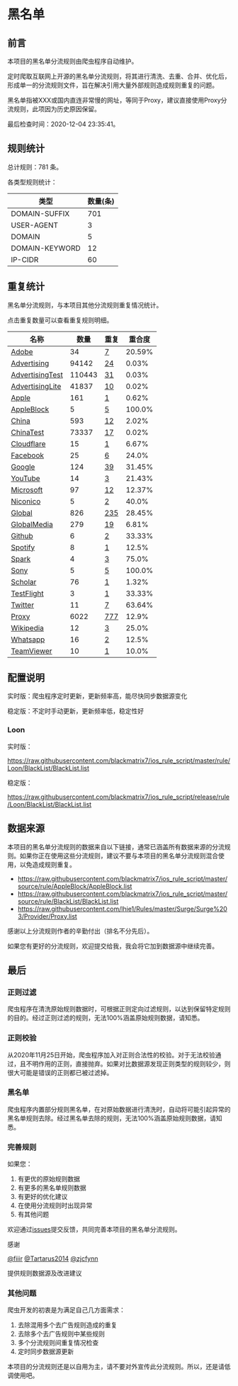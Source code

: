 # 黑名单

## 前言

本项目的黑名单分流规则由爬虫程序自动维护。

定时爬取互联网上开源的黑名单分流规则，将其进行清洗、去重、合并、优化后，形成单一的分流规则文件，旨在解决引用大量外部规则造成规则重复的问题。

黑名单指被XXX或国内直连非常慢的网址，等同于Proxy，建议直接使用Proxy分流规则，此项因为历史原因保留。



最后检查时间：2020-12-04 23:35:41。

## 规则统计

总计规则：781 条。

各类型规则统计：

| 类型 | 数量(条) |
| ---- | ---- |
| DOMAIN-SUFFIX | 701 |
| USER-AGENT | 3 |
| DOMAIN | 5 |
| DOMAIN-KEYWORD | 12 |
| IP-CIDR | 60 |
## 重复统计

黑名单分流规则，与本项目其他分流规则重复情况统计。

点击重复数量可以查看重复规则明细。

| 名称 | 数量 | 重复 | 重合度 |
| ---- | ---- | ---- | ------ |
|  [Adobe](https://github.com/blackmatrix7/ios_rule_script/tree/master/rule/Loon/Adobe)    | 34   | [7](https://github.com/blackmatrix7/ios_rule_script/tree/master/rule/Loon/BlackList/Repeat.list)   |   20.59% |
|  [Advertising](https://github.com/blackmatrix7/ios_rule_script/tree/master/rule/Loon/Advertising)    | 94142   | [24](https://github.com/blackmatrix7/ios_rule_script/tree/master/rule/Loon/BlackList/Repeat.list)   |   0.03% |
|  [AdvertisingTest](https://github.com/blackmatrix7/ios_rule_script/tree/master/rule/Loon/AdvertisingTest)    | 110443   | [31](https://github.com/blackmatrix7/ios_rule_script/tree/master/rule/Loon/BlackList/Repeat.list)   |   0.03% |
|  [AdvertisingLite](https://github.com/blackmatrix7/ios_rule_script/tree/master/rule/Loon/AdvertisingLite)    | 41837   | [10](https://github.com/blackmatrix7/ios_rule_script/tree/master/rule/Loon/BlackList/Repeat.list)   |   0.02% |
|  [Apple](https://github.com/blackmatrix7/ios_rule_script/tree/master/rule/Loon/Apple)    | 161   | [1](https://github.com/blackmatrix7/ios_rule_script/tree/master/rule/Loon/BlackList/Repeat.list)   |   0.62% |
|  [AppleBlock](https://github.com/blackmatrix7/ios_rule_script/tree/master/rule/Loon/AppleBlock)    | 5   | [5](https://github.com/blackmatrix7/ios_rule_script/tree/master/rule/Loon/BlackList/Repeat.list)   |   100.0% |
|  [China](https://github.com/blackmatrix7/ios_rule_script/tree/master/rule/Loon/China)    | 593   | [12](https://github.com/blackmatrix7/ios_rule_script/tree/master/rule/Loon/BlackList/Repeat.list)   |   2.02% |
|  [ChinaTest](https://github.com/blackmatrix7/ios_rule_script/tree/master/rule/Loon/ChinaTest)    | 73337   | [17](https://github.com/blackmatrix7/ios_rule_script/tree/master/rule/Loon/BlackList/Repeat.list)   |   0.02% |
|  [Cloudflare](https://github.com/blackmatrix7/ios_rule_script/tree/master/rule/Loon/Cloudflare)    | 15   | [1](https://github.com/blackmatrix7/ios_rule_script/tree/master/rule/Loon/BlackList/Repeat.list)   |   6.67% |
|  [Facebook](https://github.com/blackmatrix7/ios_rule_script/tree/master/rule/Loon/Facebook)    | 25   | [6](https://github.com/blackmatrix7/ios_rule_script/tree/master/rule/Loon/BlackList/Repeat.list)   |   24.0% |
|  [Google](https://github.com/blackmatrix7/ios_rule_script/tree/master/rule/Loon/Google)    | 124   | [39](https://github.com/blackmatrix7/ios_rule_script/tree/master/rule/Loon/BlackList/Repeat.list)   |   31.45% |
|  [YouTube](https://github.com/blackmatrix7/ios_rule_script/tree/master/rule/Loon/YouTube)    | 14   | [3](https://github.com/blackmatrix7/ios_rule_script/tree/master/rule/Loon/BlackList/Repeat.list)   |   21.43% |
|  [Microsoft](https://github.com/blackmatrix7/ios_rule_script/tree/master/rule/Loon/Microsoft)    | 97   | [12](https://github.com/blackmatrix7/ios_rule_script/tree/master/rule/Loon/BlackList/Repeat.list)   |   12.37% |
|  [Niconico](https://github.com/blackmatrix7/ios_rule_script/tree/master/rule/Loon/Niconico)    | 5   | [2](https://github.com/blackmatrix7/ios_rule_script/tree/master/rule/Loon/BlackList/Repeat.list)   |   40.0% |
|  [Global](https://github.com/blackmatrix7/ios_rule_script/tree/master/rule/Loon/Global)    | 826   | [235](https://github.com/blackmatrix7/ios_rule_script/tree/master/rule/Loon/BlackList/Repeat.list)   |   28.45% |
|  [GlobalMedia](https://github.com/blackmatrix7/ios_rule_script/tree/master/rule/Loon/GlobalMedia)    | 279   | [19](https://github.com/blackmatrix7/ios_rule_script/tree/master/rule/Loon/BlackList/Repeat.list)   |   6.81% |
|  [Github](https://github.com/blackmatrix7/ios_rule_script/tree/master/rule/Loon/Github)    | 6   | [2](https://github.com/blackmatrix7/ios_rule_script/tree/master/rule/Loon/BlackList/Repeat.list)   |   33.33% |
|  [Spotify](https://github.com/blackmatrix7/ios_rule_script/tree/master/rule/Loon/Spotify)    | 8   | [1](https://github.com/blackmatrix7/ios_rule_script/tree/master/rule/Loon/BlackList/Repeat.list)   |   12.5% |
|  [Spark](https://github.com/blackmatrix7/ios_rule_script/tree/master/rule/Loon/Spark)    | 4   | [3](https://github.com/blackmatrix7/ios_rule_script/tree/master/rule/Loon/BlackList/Repeat.list)   |   75.0% |
|  [Sony](https://github.com/blackmatrix7/ios_rule_script/tree/master/rule/Loon/Sony)    | 5   | [5](https://github.com/blackmatrix7/ios_rule_script/tree/master/rule/Loon/BlackList/Repeat.list)   |   100.0% |
|  [Scholar](https://github.com/blackmatrix7/ios_rule_script/tree/master/rule/Loon/Scholar)    | 76   | [1](https://github.com/blackmatrix7/ios_rule_script/tree/master/rule/Loon/BlackList/Repeat.list)   |   1.32% |
|  [TestFlight](https://github.com/blackmatrix7/ios_rule_script/tree/master/rule/Loon/TestFlight)    | 3   | [1](https://github.com/blackmatrix7/ios_rule_script/tree/master/rule/Loon/BlackList/Repeat.list)   |   33.33% |
|  [Twitter](https://github.com/blackmatrix7/ios_rule_script/tree/master/rule/Loon/Twitter)    | 11   | [7](https://github.com/blackmatrix7/ios_rule_script/tree/master/rule/Loon/BlackList/Repeat.list)   |   63.64% |
|  [Proxy](https://github.com/blackmatrix7/ios_rule_script/tree/master/rule/Loon/Proxy)    | 6022   | [777](https://github.com/blackmatrix7/ios_rule_script/tree/master/rule/Loon/BlackList/Repeat.list)   |   12.9% |
|  [Wikipedia](https://github.com/blackmatrix7/ios_rule_script/tree/master/rule/Loon/Wikipedia)    | 12   | [3](https://github.com/blackmatrix7/ios_rule_script/tree/master/rule/Loon/BlackList/Repeat.list)   |   25.0% |
|  [Whatsapp](https://github.com/blackmatrix7/ios_rule_script/tree/master/rule/Loon/Whatsapp)    | 16   | [2](https://github.com/blackmatrix7/ios_rule_script/tree/master/rule/Loon/BlackList/Repeat.list)   |   12.5% |
|  [TeamViewer](https://github.com/blackmatrix7/ios_rule_script/tree/master/rule/Loon/TeamViewer)    | 10   | [1](https://github.com/blackmatrix7/ios_rule_script/tree/master/rule/Loon/BlackList/Repeat.list)   |   10.0% |
## 配置说明

实时版：爬虫程序定时更新，更新频率高，能尽快同步数据源变化

稳定版：不定时手动更新，更新频率低，稳定性好

### Loon 
实时版：

https://raw.githubusercontent.com/blackmatrix7/ios_rule_script/master/rule/Loon/BlackList/BlackList.list

稳定版：

https://raw.githubusercontent.com/blackmatrix7/ios_rule_script/release/rule/Loon/BlackList/BlackList.list

## 数据来源

本项目的黑名单分流规则的数据来自以下链接，通常已涵盖所有数据来源的分流规则。如果你正在使用这些分流规则，建议不要与本项目的黑名单分流规则混合使用，以免造成规则重复。

- https://raw.githubusercontent.com/blackmatrix7/ios_rule_script/master/source/rule/AppleBlock/AppleBlock.list
- https://raw.githubusercontent.com/blackmatrix7/ios_rule_script/master/source/rule/BlackList/BlackList.list
- https://raw.githubusercontent.com/lhie1/Rules/master/Surge/Surge%203/Provider/Proxy.list


感谢以上分流规则作者的辛勤付出（排名不分先后）。

如果您有更好的分流规则，欢迎提交给我，我会将它加到数据源中继续完善。

## 最后

### 正则过滤

爬虫程序在清洗原始规则数据时，可根据正则定向过滤规则，以达到保留特定规则的目的。经过正则过滤的规则，无法100%涵盖原始规则数据，请知悉。

### 正则校验

从2020年11月25日开始，爬虫程序加入对正则合法性的校验。对于无法校验通过，且不明作用的正则，直接抛弃。如果对比数据源发现正则类型的规则较少，则很大可能是错误的正则都已被过滤掉。

### 黑名单

爬虫程序内置部分规则黑名单，在对原始数据进行清洗时，自动将可能引起异常的黑名单规则去除。经过黑名单去除的规则，无法100%涵盖原始规则数据，请知悉。

### 完善规则

如果您：

1. 有更优的原始规则数据
2. 有更多的黑名单规则数据
3. 有更好的优化建议
4. 在使用分流规则时出现异常
5. 有其他问题

欢迎通过[issues](https://github.com/blackmatrix7/ios_rule_script/issues/new)提交反馈，共同完善本项目的黑名单分流规则。

感谢

[@fiiir](https://github.com/fiiir) [@Tartarus2014](https://github.com/Tartarus2014) [@zjcfynn](https://github.com/zjcfynn) 

提供规则数据源及改进建议

### 其他问题

爬虫开发的初衷是为满足自己几方面需求：

1. 去除混用多个去广告规则造成的重复
2. 去除多个去广告规则中某些规则
3. 多个分流规则间重复情况检查
4. 定时同步数据源更新

本项目的分流规则还是以自用为主，请不要对外宣传此分流规则。所以，还是请低调使用吧。